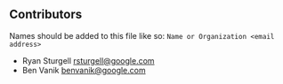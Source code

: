## Contributors

Names should be added to this file like so: `Name or Organization <email address>`

- Ryan Sturgell <rsturgell@google.com>
- Ben Vanik <benvanik@google.com>

